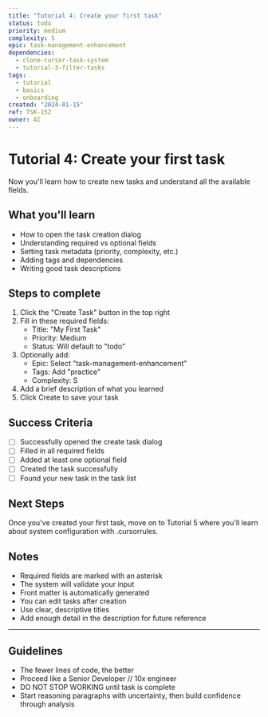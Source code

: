```yaml
---
title: "Tutorial 4: Create your first task"
status: todo
priority: medium
complexity: S
epic: task-management-enhancement
dependencies:
  - clone-cursor-task-system
  - tutorial-3-filter-tasks
tags:
  - tutorial
  - basics
  - onboarding
created: "2024-01-15"
ref: TSK-152
owner: AI
---
```


# Tutorial 4: Create your first task

Now you'll learn how to create new tasks and understand all the available fields.

## What you'll learn

- How to open the task creation dialog
- Understanding required vs optional fields
- Setting task metadata (priority, complexity, etc.)
- Adding tags and dependencies
- Writing good task descriptions

## Steps to complete

1. Click the "Create Task" button in the top right
2. Fill in these required fields:
   - Title: "My First Task"
   - Priority: Medium
   - Status: Will default to "todo"
3. Optionally add:
   - Epic: Select "task-management-enhancement"
   - Tags: Add "practice"
   - Complexity: S
4. Add a brief description of what you learned
5. Click Create to save your task

## Success Criteria

- [ ] Successfully opened the create task dialog
- [ ] Filled in all required fields
- [ ] Added at least one optional field
- [ ] Created the task successfully
- [ ] Found your new task in the task list

## Next Steps

Once you've created your first task, move on to Tutorial 5 where you'll learn about system configuration with .cursorrules.

## Notes

- Required fields are marked with an asterisk
- The system will validate your input
- Front matter is automatically generated
- You can edit tasks after creation
- Use clear, descriptive titles
- Add enough detail in the description for future reference

---

## Guidelines

- The fewer lines of code, the better
- Proceed like a Senior Developer // 10x engineer
- DO NOT STOP WORKING until task is complete
- Start reasoning paragraphs with uncertainty, then build confidence through analysis
